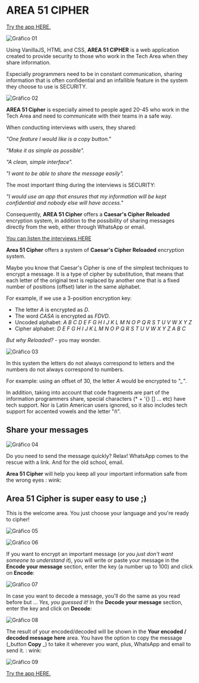 ﻿# AREA 51 CIPHER

[Try the app HERE.](https://frankynztein.github.io/LIM009-Cipher/src)

![Gráfico 01](https://github.com/frankynztein/LIM009-Cipher/blob/master/images/readme-images/Readme-img-01.png)


Using VanillaJS, HTML and CSS, **AREA 51 CIPHER** is a web application created to provide security to those who work in the Tech Area when they share information.

Especially programmers need to be in constant communication, sharing information that is often confidential and an infallible feature in the system they choose to use is SECURITY.

![Gráfico 02](https://github.com/frankynztein/LIM009-Cipher/blob/master/images/readme-images/Readme-img-02.png)


**AREA 51 Cipher** is especially aimed to people aged 20-45 who work in the Tech Area and need to communicate with their teams in a safe way.


When conducting interviews with users, they shared:

*"One feature I would like is a copy button."*

*"Make it as simple as possible".*

*"A clean, simple interface".*

*"I want to be able to share the message easily".*


The most important thing during the interviews is SECURITY:

*"I would use an app that ensures that my information will be kept confidential and nobody else will have access."*


Consequently, **AREA 51 Cipher** offers a **Caesar's Cipher Reloaded** encryption system, in addition to the possibility of sharing messages directly from the web, either through WhatsApp or email.

[You can listen the interviews HERE](https://drive.google.com/drive/folders/1802L6TP0h8Kr1qmDMhn2ZvQaK7cuVpXr?usp=sharing)

**Area 51 Cipher** offers a system of **Caesar's Cipher Reloaded** encryption system.

Maybe you know that Caesar's Cipher is one of the simplest techniques to encrypt a message. It is a type of cipher by substitution, that means that each letter of the original text is replaced by another one that is a fixed number of positions (offset) later in the same alphabet.

For example, if we use a 3-position encryption key:

- The letter *A* is encrypted as *D*.
- The word *CASA* ​​is encrypted as *FDVD*.
- Uncoded alphabet: *A B C D E F G H I J K L M N O P Q R S T U V W X Y Z*
- Cipher alphabet: *D E F G H I J K L M N O P Q R S T U V W X Y Z A B C*


*But why Reloaded?* - you may wonder.

![Gráfico 03](https://github.com/frankynztein/LIM009-Cipher/blob/master/images/readme-images/Readme-img-03.png)


In this system the letters do not always correspond to letters and the numbers do not always correspond to numbers.

For example: using an offset of 30, the letter *A* would be encrypted to *"_"*.

In addition, taking into account that code fragments are part of the information programmers share, special characters (* + '{} [] ... etc) have tech support. Nor is Latin American users ignored, so it also includes tech support for accented vowels and the letter "ñ".

## Share your messages


![Gráfico 04](https://github.com/frankynztein/LIM009-Cipher/blob/master/images/readme-images/Readme-img-04.png)

Do you need to send the message quickly? Relax! WhatsApp comes to the rescue with a link.
And for the old school, email.

**Area 51 Cipher** will help you keep all your important information safe from the wrong eyes : wink:

## Area 51 Cipher is super easy to use ;)


This is the welcome area. You just choose your language and you're ready to cipher!

![Gráfico 05](https://github.com/frankynztein/LIM009-Cipher/blob/master/images/english/cipher01.jpg)

![Gráfico 06](https://github.com/frankynztein/LIM009-Cipher/blob/master/images/english/cipher02.jpg)


If you want to encrypt an important message (*or you just don't want someone to understand it*), you will write or paste your message in the **Encode your message** section, enter the key (a number up to 100) and click on **Encode**:

![Gráfico 07](https://github.com/frankynztein/LIM009-Cipher/blob/master/images/english/cipher03.jpg)


In case you want to decode a message, you'll do the same as you read before but ... *Yes, you guessed it!* In the **Decode your message** section, enter the key and click on **Decode**:

![Gráfico 08](https://github.com/frankynztein/LIM009-Cipher/blob/master/images/english/cipher04.jpg)



The result of your encoded/decoded will be shown in the **Your encoded / decoded message here** area. You have the option to copy the message (_button **Copy** _) to take it wherever you want, plus, WhatsApp and email to send it. : wink:

![Gráfico 09](https://github.com/frankynztein/LIM009-Cipher/blob/master/images/english/cipher05.jpg)

[Try the app HERE.](https://frankynztein.github.io/LIM009-Cipher/src)
